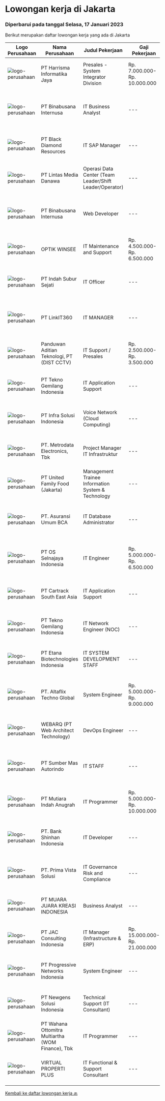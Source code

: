 
  # Lowongan kerja di Jakarta

  ### Diperbarui pada tanggal Selasa, 17 Januari 2023

  Berikut merupakan daftar lowongan kerja yang ada di Jakarta

  |Logo Perusahaan | Nama Perusahaan | Judul Pekerjaan | Gaji Pekerjaan | Lokasi | Deskripsi | Tanggal diunggah | Pranala |
  | -------------- | --------------- | --------------- | --------- | --------- | -------------- | ------- | ----------- |
  |![logo-perusahaan](https://image-service-cdn.seek.com.au/d0cdbf828387d7c19165b2c5c87b4d8668fa9034/ee4dce1061f3f616224767ad58cb2fc751b8d2dc)|PT Harrisma Informatika Jaya|Presales - System Integrator Division|Rp. 7.000.000-Rp. 10.000.000|Jakarta Barat|Pre Sales - System Integrator Division : Is a technical who do the sales and marketing job support in the technical side, such as making proposal,...|Senin, 16 Januari 2023|https://www.jobstreet.co.id/id/job/presales-system-integrator-division-4171287?token=0~f8e4a259-e8cb-4013-a88f-70d688dd9b59&sectionRank=1&jobId=jobstreet-id-job-4171287|
|![logo-perusahaan](https://image-service-cdn.seek.com.au/2b032987492435917c4ccc6397a00300ea586def/ee4dce1061f3f616224767ad58cb2fc751b8d2dc)|PT Binabusana Internusa|IT Business Analyst|---|Jakarta Timur|Job Description: Melakukan analisa terhadap kebutuhan user dan bisnis Bekerjasama dengan developer untuk memberikan solusi terbaik untuk user Membuat...|Senin, 16 Januari 2023|https://www.jobstreet.co.id/id/job/it-business-analyst-4184015?token=0~f8e4a259-e8cb-4013-a88f-70d688dd9b59&sectionRank=2&jobId=jobstreet-id-job-4184015|
|![logo-perusahaan](https://image-service-cdn.seek.com.au/b15653a054188771e87fd0cd8b1bf378581dedd0/ee4dce1061f3f616224767ad58cb2fc751b8d2dc)|PT Black Diamond Resources|IT SAP Manager|---|Jakarta Selatan|Job Qualifications: Min. 2 years work experiences in coordinating SAP set up and implementation. Strong knowledge in Dialog Programming, Smart Forms,...|Senin, 16 Januari 2023|https://www.jobstreet.co.id/id/job/it-sap-manager-4184604?token=0~f8e4a259-e8cb-4013-a88f-70d688dd9b59&sectionRank=3&jobId=jobstreet-id-job-4184604|
|![logo-perusahaan](https://image-service-cdn.seek.com.au/f016daeca73ea64e27964850a436d6599eb2f15e/ee4dce1061f3f616224767ad58cb2fc751b8d2dc)|PT Lintas Media Danawa|Operasi Data Center (Team Leader/Shift Leader/Operator)|---|Jakarta Raya|Team Leader Requirement: Memiliki latar belakang pendidikan minimal S-1 dibidang Teknik atau lebih disukai Ilmu Komputer atau D3 dengan pengalaman...|Senin, 16 Januari 2023|https://www.jobstreet.co.id/id/job/operasi-data-center-team-leader-shift-leader-operator-4184792?token=0~f8e4a259-e8cb-4013-a88f-70d688dd9b59&sectionRank=4&jobId=jobstreet-id-job-4184792|
|![logo-perusahaan](https://image-service-cdn.seek.com.au/2b032987492435917c4ccc6397a00300ea586def/ee4dce1061f3f616224767ad58cb2fc751b8d2dc)|PT Binabusana Internusa|Web Developer|---|Jakarta Timur|Persyaratan:- Minimal S1 Teknik Komputer/ Informatika- Memiliki pengalaman (minimal 2 tahun) dalam pemrograman web- Memiliki kemauan untuk mempelajari...|Senin, 16 Januari 2023|https://www.jobstreet.co.id/id/job/web-developer-4184033?token=0~f8e4a259-e8cb-4013-a88f-70d688dd9b59&sectionRank=5&jobId=jobstreet-id-job-4184033|
|![logo-perusahaan](https://image-service-cdn.seek.com.au/6776c8d7ef635c09ac36e23ea443a5414f9ffe7c/ee4dce1061f3f616224767ad58cb2fc751b8d2dc)|OPTIK WINSEE|IT Maintenance and Support|Rp. 4.500.000-Rp. 6.500.000|Jakarta Raya|Syarat :1. S1 Lulusan fakultas Teknologi Informasi, dengan minimal IPK 3.02. Cow, umur maksimal 27 tahun3. Mengerti instalasi Networking (LAN),...|Senin, 16 Januari 2023|https://www.jobstreet.co.id/id/job/it-maintenance-and-support-4183855?token=0~f8e4a259-e8cb-4013-a88f-70d688dd9b59&sectionRank=6&jobId=jobstreet-id-job-4183855|
|![logo-perusahaan](https://image-service-cdn.seek.com.au/e319ac3ceabac203d15e3051cffe866a7bd79eb6/ee4dce1061f3f616224767ad58cb2fc751b8d2dc)|PT Indah Subur Sejati|IT Officer|---|Jakarta Barat|PT. Indah Subur Sejati (ISS), adalah salah satu perusahaan bergerak di bidang Fashion. Dan BRAND Kami sudah tersebar diseluruh Indonesia.Deskripsi...|Senin, 16 Januari 2023|https://www.jobstreet.co.id/id/job/it-officer-4184817?token=0~f8e4a259-e8cb-4013-a88f-70d688dd9b59&sectionRank=7&jobId=jobstreet-id-job-4184817|
|![logo-perusahaan](https://image-service-cdn.seek.com.au/a7a1cddb6b2ed09742de35d5b61da4998fc15d24/ee4dce1061f3f616224767ad58cb2fc751b8d2dc)|PT LinkIT360|IT MANAGER|---|Jakarta Selatan|IT MANAGERJob Specification :  Excellent knowledge of technical management, information analysis and of computer hardware/software system Expertise in...|Senin, 16 Januari 2023|https://www.jobstreet.co.id/id/job/it-manager-4184543?token=0~f8e4a259-e8cb-4013-a88f-70d688dd9b59&sectionRank=8&jobId=jobstreet-id-job-4184543|
|![logo-perusahaan](https://image-service-cdn.seek.com.au/b98f7183eef47f123c973336f825ede55e1932eb/ee4dce1061f3f616224767ad58cb2fc751b8d2dc)|Panduwan Aditian Teknologi, PT (DIST CCTV)|IT Support / Presales|Rp. 2.500.000-Rp. 3.500.000|Jakarta Barat|Kami sedang mencari IT Support / Pre Sales. Dapat mengelola dan mengembangkan infrastuktur yang ada di perusahaan dengan baik serta ikut...|Senin, 16 Januari 2023|https://www.jobstreet.co.id/id/job/it-support-presales-4184596?token=0~f8e4a259-e8cb-4013-a88f-70d688dd9b59&sectionRank=9&jobId=jobstreet-id-job-4184596|
|![logo-perusahaan](https://image-service-cdn.seek.com.au/791b692ef1bceca5bae4c4b296253378b6837e7c/ee4dce1061f3f616224767ad58cb2fc751b8d2dc)|PT Tekno Gemilang Indonesia|IT Application Support|---|Jakarta Raya|Job description: Expert SQL Server or Oracle experienced in database scripts Understand several programming languages Able to analyze problems and...|Senin, 16 Januari 2023|https://www.jobstreet.co.id/id/job/it-application-support-4184839?token=0~f8e4a259-e8cb-4013-a88f-70d688dd9b59&sectionRank=10&jobId=jobstreet-id-job-4184839|
|![logo-perusahaan](https://image-service-cdn.seek.com.au/1d28508741a18a8787327f3864aa8fb63be75845/ee4dce1061f3f616224767ad58cb2fc751b8d2dc)|PT Infra Solusi Indonesia|Voice Network (Cloud Computing)|---|Jakarta Raya|Deskripsi Pekerjaan: Melaksanakan Maintenance SIP Server Voice (Core &amp; Distribution Voice System). Melakukan Backup Confiqurasi SIP Server dan...|Senin, 16 Januari 2023|https://www.jobstreet.co.id/id/job/voice-network-cloud-computing-4184818?token=0~f8e4a259-e8cb-4013-a88f-70d688dd9b59&sectionRank=11&jobId=jobstreet-id-job-4184818|
|![logo-perusahaan](https://image-service-cdn.seek.com.au/0d75518309b56a3cff39daa569b0ba02cc7a22f2/ee4dce1061f3f616224767ad58cb2fc751b8d2dc)|PT. Metrodata Electronics, Tbk|Project Manager IT Infrastruktur|---|Jakarta Raya|Internal Job DescriptionJob Descriptions Bertanggung jawab, Memimpin perencanaan, dan pelaksanaan proyek pada setiap fase proyek (proses sebelum...|Senin, 16 Januari 2023|https://www.jobstreet.co.id/id/job/project-manager-it-infrastruktur-4184763?token=0~f8e4a259-e8cb-4013-a88f-70d688dd9b59&sectionRank=12&jobId=jobstreet-id-job-4184763|
|![logo-perusahaan](https://image-service-cdn.seek.com.au/f420f833e093d3d928330cd1cf188a3e37a3cadf/ee4dce1061f3f616224767ad58cb2fc751b8d2dc)|PT United Family Food (Jakarta)|Management Trainee Information System & Technology|---|Jakarta Raya|Unifam Management Trainee will go thru 13 months Learning and a Lifetime Experience: In class and Field Work program. By the end of the program the...|Senin, 16 Januari 2023|https://www.jobstreet.co.id/id/job/management-trainee-information-system-technology-4184198?token=0~f8e4a259-e8cb-4013-a88f-70d688dd9b59&sectionRank=13&jobId=jobstreet-id-job-4184198|
|![logo-perusahaan](https://image-service-cdn.seek.com.au/eb36b65f30c705b2ed3e45bf64681144e587aeed/ee4dce1061f3f616224767ad58cb2fc751b8d2dc)|PT. Asuransi Umum BCA|IT Database Administrator|---|Jakarta Pusat|Kandidat harus memiliki setidaknya gelar Sarjana, Ilmu Komputer dengan IPK minimal 3,00 Memiliki pengalaman minimal 2 tahun di bidang IT (Diutamakan...|Senin, 16 Januari 2023|https://www.jobstreet.co.id/id/job/it-database-administrator-4183746?token=0~f8e4a259-e8cb-4013-a88f-70d688dd9b59&sectionRank=14&jobId=jobstreet-id-job-4183746|
|![logo-perusahaan](https://image-service-cdn.seek.com.au/975456fbbdbfbdc066c90c0744fc2601c3f8f600/ee4dce1061f3f616224767ad58cb2fc751b8d2dc)|PT OS Selnajaya Indonesia|IT Engineer|Rp. 5.000.000-Rp. 6.500.000|Jakarta Raya|Min. S1, or D3 with min. 3 years experience (Telecommunication/Electronic/IT) Proficiency in IT and Telecommunication Able to work on-site Able to...|Senin, 16 Januari 2023|https://www.jobstreet.co.id/id/job/it-engineer-4184140?token=0~f8e4a259-e8cb-4013-a88f-70d688dd9b59&sectionRank=15&jobId=jobstreet-id-job-4184140|
|![logo-perusahaan](https://image-service-cdn.seek.com.au/e442f5b068331ebabc6e60918ba3f0479be15859/ee4dce1061f3f616224767ad58cb2fc751b8d2dc)|PT Cartrack South East Asia|IT Application Support|---|Jakarta Selatan|Responsibilities Monitor remotely to spot technical issues within the tracking units on vehicles Respond to incoming events from tracking units to...|Senin, 16 Januari 2023|https://www.jobstreet.co.id/id/job/it-application-support-4184046?token=0~f8e4a259-e8cb-4013-a88f-70d688dd9b59&sectionRank=16&jobId=jobstreet-id-job-4184046|
|![logo-perusahaan](https://image-service-cdn.seek.com.au/791b692ef1bceca5bae4c4b296253378b6837e7c/ee4dce1061f3f616224767ad58cb2fc751b8d2dc)|PT Tekno Gemilang Indonesia|IT Network Engineer (NOC)|---|Jakarta Raya|Deskripsi Pekerjaan : Have skills about traffic management Have routing skills Requirement : Minimum 2 years experience in CISCO Configuration Device...|Senin, 16 Januari 2023|https://www.jobstreet.co.id/id/job/it-network-engineer-noc-4184876?token=0~f8e4a259-e8cb-4013-a88f-70d688dd9b59&sectionRank=17&jobId=jobstreet-id-job-4184876|
|![logo-perusahaan](https://image-service-cdn.seek.com.au/91fd7462a7315ebda85f283de07d10daf419a18c/ee4dce1061f3f616224767ad58cb2fc751b8d2dc)|PT Etana Biotechnologies Indonesia|IT SYSTEM DEVELOPMENT STAFF|---|Jakarta Timur|Create an application based on user requests Monitor systems and running applications Develop the application if it need improvements Preparing...|Sabtu, 14 Januari 2023|https://www.jobstreet.co.id/id/job/it-system-development-staff-4170326?token=0~f8e4a259-e8cb-4013-a88f-70d688dd9b59&sectionRank=18&jobId=jobstreet-id-job-4170326|
|![logo-perusahaan](https://i.ibb.co/sqvTCh9/112815900-stock-vector-no-image-available-icon-flat-vector.webp)|PT. Altaflix Techno Global|System Engineer|Rp. 5.000.000-Rp. 9.000.000|Jakarta Selatan|PT. Altaflix Techno Global, perusahaan yang bergerak di bidang IT Support &amp; Managed Service Provider sedang membuka peluang untuk bergabung...|Senin, 16 Januari 2023|https://www.jobstreet.co.id/id/job/system-engineer-4184872?token=0~f8e4a259-e8cb-4013-a88f-70d688dd9b59&sectionRank=19&jobId=jobstreet-id-job-4184872|
|![logo-perusahaan](https://image-service-cdn.seek.com.au/cc19cddca30abecb770351b73b01fa5a11db0b8a/ee4dce1061f3f616224767ad58cb2fc751b8d2dc)|WEBARQ (PT Web Architect Technology)|DevOps Engineer|---|Jakarta Raya|Job Description(s): Working closely with internal team to setup infrastructure and deploy web application / mobile apps projects Ensuring that systems...|Senin, 16 Januari 2023|https://www.jobstreet.co.id/id/job/devops-engineer-4183982?token=0~f8e4a259-e8cb-4013-a88f-70d688dd9b59&sectionRank=20&jobId=jobstreet-id-job-4183982|
|![logo-perusahaan](https://image-service-cdn.seek.com.au/a749a2cc280c444a6c44343fa5fa6b069a995828/ee4dce1061f3f616224767ad58cb2fc751b8d2dc)|PT Sumber Mas Autorindo|IT STAFF|---|Jakarta Timur|Max. 30 years Old D3/S1 informatics engineering / informatics systems GPA min 3.00 Min 1 Year experience as IT staff Experienced in creating websites...|Minggu, 15 Januari 2023|https://www.jobstreet.co.id/id/job/it-staff-4183345?token=0~f8e4a259-e8cb-4013-a88f-70d688dd9b59&sectionRank=21&jobId=jobstreet-id-job-4183345|
|![logo-perusahaan](https://image-service-cdn.seek.com.au/b0146ca1bff62016b08761a93c013267e0643d14/ee4dce1061f3f616224767ad58cb2fc751b8d2dc)|PT Mutiara Indah Anugrah|IT Programmer|Rp. 5.000.000-Rp. 10.000.000|Jakarta Pusat|JOB DESCRIPTION: Responsible for operation and maintenance of IT General, Strong in network infrastructure and IT system as requested  Developing web...|Senin, 16 Januari 2023|https://www.jobstreet.co.id/id/job/it-programmer-4184341?token=0~f8e4a259-e8cb-4013-a88f-70d688dd9b59&sectionRank=22&jobId=jobstreet-id-job-4184341|
|![logo-perusahaan](https://image-service-cdn.seek.com.au/1f3cc4748f3453a45ead3fc4198187f8373e8cb6/ee4dce1061f3f616224767ad58cb2fc751b8d2dc)|PT. Bank Shinhan Indonesia|IT Developer|---|Jakarta Selatan|Kualifikasi: Pendidikan Minimal S1 (Ilmu Komputer). Memiliki pengalaman minimal 3 tahun sebagai IT Developer (lebih disukai pengalaman di Perbankan)...|Senin, 16 Januari 2023|https://www.jobstreet.co.id/id/job/it-developer-4184669?token=0~f8e4a259-e8cb-4013-a88f-70d688dd9b59&sectionRank=23&jobId=jobstreet-id-job-4184669|
|![logo-perusahaan](https://image-service-cdn.seek.com.au/d1d5d65d1d00ab11b34c16f58d6b41d40967265e/ee4dce1061f3f616224767ad58cb2fc751b8d2dc)|PT. Prima Vista Solusi|IT Governance Risk and Compliance|---|Jakarta Selatan|Creating IT Policies, Standards, and Procedures in accordance with industry best practice Perform IT Internal Audit to ensuring that Policies,...|Senin, 16 Januari 2023|https://www.jobstreet.co.id/id/job/it-governance-risk-and-compliance-4183864?token=0~f8e4a259-e8cb-4013-a88f-70d688dd9b59&sectionRank=24&jobId=jobstreet-id-job-4183864|
|![logo-perusahaan](https://image-service-cdn.seek.com.au/a26d7b2658a2b840664b7bf527392af2d780ea46/ee4dce1061f3f616224767ad58cb2fc751b8d2dc)|PT MUARA JUARA KREASI INDONESIA|Business Analyst|---|Jakarta Barat|Jumpstart Coffee is hiring!Main Responsibilities:- Survey and analyze our machine's sales performance- Analyze and strategize to achieve our sales...|Senin, 16 Januari 2023|https://www.jobstreet.co.id/id/job/business-analyst-4184403?token=0~f8e4a259-e8cb-4013-a88f-70d688dd9b59&sectionRank=25&jobId=jobstreet-id-job-4184403|
|![logo-perusahaan](https://image-service-cdn.seek.com.au/50fedf91f7fd688dcd9995a9d57073ea96a5a8cf/ee4dce1061f3f616224767ad58cb2fc751b8d2dc)|PT JAC Consulting Indonesia|IT Manager (Infrastructure & ERP)|Rp. 15.000.000-Rp. 21.000.000|Jakarta Raya|Requirements: Bachelor's degree in Computer Science or other related degree Min 5 years' experience as IT Manager and leading subordinates Able to...|Senin, 16 Januari 2023|https://www.jobstreet.co.id/id/job/it-manager-infrastructure-erp-4183423?token=0~f8e4a259-e8cb-4013-a88f-70d688dd9b59&sectionRank=26&jobId=jobstreet-id-job-4183423|
|![logo-perusahaan](https://image-service-cdn.seek.com.au/42910c3198d700cc8b5aae6146a41815ea115f21/ee4dce1061f3f616224767ad58cb2fc751b8d2dc)|PT Progressive Networks Indonesia|System Engineer|---|Jakarta Raya|Syarat pekerjaan: Usia Maksimal 30 tahun Pendidikan minimal D3 jurusan Teknik Informatika, System Informasi Memiliki pengalaman mengenai system...|Senin, 16 Januari 2023|https://www.jobstreet.co.id/id/job/system-engineer-4184035?token=0~f8e4a259-e8cb-4013-a88f-70d688dd9b59&sectionRank=27&jobId=jobstreet-id-job-4184035|
|![logo-perusahaan](https://image-service-cdn.seek.com.au/4fdb2d341052bc961eaa790e868fab3dab2c58ce/ee4dce1061f3f616224767ad58cb2fc751b8d2dc)|PT Newgens Solusi Indonesia|Technical Support (IT Consultant)|---|Jakarta Raya|Technical Consultant (IT Consultant) Description This position is in the exciting area of financial services / banking industry.The Technical...|Minggu, 15 Januari 2023|https://www.jobstreet.co.id/id/job/technical-support-it-consultant-4182040?token=0~f8e4a259-e8cb-4013-a88f-70d688dd9b59&sectionRank=28&jobId=jobstreet-id-job-4182040|
|![logo-perusahaan](https://image-service-cdn.seek.com.au/0cd0ed723dba304d73bfec64ce263da9360da79b/ee4dce1061f3f616224767ad58cb2fc751b8d2dc)|PT Wahana Ottomitra Multiartha (WOM Finance), Tbk|IT Programmer|---|Jakarta Utara|Requirements: Candidate must possess at least a Bachelor's Degree in Information Technology Having 3 years of working experience in the related field...|Senin, 16 Januari 2023|https://www.jobstreet.co.id/id/job/it-programmer-4184163?token=0~f8e4a259-e8cb-4013-a88f-70d688dd9b59&sectionRank=29&jobId=jobstreet-id-job-4184163|
|![logo-perusahaan](https://image-service-cdn.seek.com.au/89c8dff8685232d9e877722da86a2b4dd178b93d/ee4dce1061f3f616224767ad58cb2fc751b8d2dc)|VIRTUAL PROPERTI PLUS|IT Functional & Support Consultant|---|Jakarta Raya|PT Virtual Data Plus, We are a fast growing IT Company specialising in the Property Industry Software Solution. Through out the years we have grown to...|Minggu, 15 Januari 2023|https://www.jobstreet.co.id/id/job/it-functional-support-consultant-4171113?token=0~f8e4a259-e8cb-4013-a88f-70d688dd9b59&sectionRank=30&jobId=jobstreet-id-job-4171113|


  [Kembali ke daftar lowongan kerja 🔙](../README.md#daftar-lowongan-kerja)
  